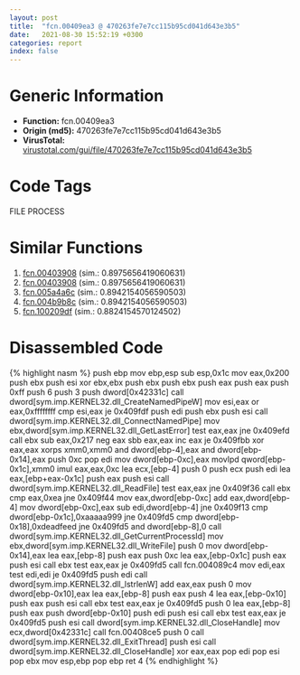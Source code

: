 ```yaml
---
layout: post
title:  "fcn.00409ea3 @ 470263fe7e7cc115b95cd041d643e3b5"
date:   2021-08-30 15:52:19 +0300
categories: report
index: false
---
```


# Generic Information
- **Function:** fcn.00409ea3
- **Origin (md5):** 470263fe7e7cc115b95cd041d643e3b5
- **VirusTotal:** [virustotal.com/gui/file/470263fe7e7cc115b95cd041d643e3b5][virustotal_ref]

# Code Tags
<span class="tag" id="FILE">FILE</span>
<span class="tag" id="PROCESS">PROCESS</span>


# Similar Functions

1. [fcn.00403908][similar_1_ref] (sim.: 0.8975656419060631)
2. [fcn.00403908][similar_2_ref] (sim.: 0.8975656419060631)
3. [fcn.005a4a6c][similar_3_ref] (sim.: 0.8942154056590503)
4. [fcn.004b9b8c][similar_4_ref] (sim.: 0.8942154056590503)
5. [fcn.100209df][similar_5_ref] (sim.: 0.8824154570124502)


# Disassembled Code

{% highlight nasm %}
push ebp
mov ebp,esp
sub esp,0x1c
mov eax,0x200
push ebx
push esi
xor ebx,ebx
push ebx
push ebx
push eax
push eax
push 0xff
push 6
push 3
push dword[0x42331c]
call dword[sym.imp.KERNEL32.dll_CreateNamedPipeW]
mov esi,eax
or eax,0xffffffff
cmp esi,eax
je 0x409fdf
push edi
push ebx
push esi
call dword[sym.imp.KERNEL32.dll_ConnectNamedPipe]
mov ebx,dword[sym.imp.KERNEL32.dll_GetLastError]
test eax,eax
jne 0x409efd
call ebx
sub eax,0x217
neg eax
sbb eax,eax
inc eax
je 0x409fbb
xor eax,eax
xorps xmm0,xmm0
and dword[ebp-4],eax
and dword[ebp-0x14],eax
push 0xc
pop edi
mov dword[ebp-0xc],eax
movlpd qword[ebp-0x1c],xmm0
imul eax,eax,0xc
lea ecx,[ebp-4]
push 0
push ecx
push edi
lea eax,[ebp+eax-0x1c]
push eax
push esi
call dword[sym.imp.KERNEL32.dll_ReadFile]
test eax,eax
jne 0x409f36
call ebx
cmp eax,0xea
jne 0x409f44
mov eax,dword[ebp-0xc]
add eax,dword[ebp-4]
mov dword[ebp-0xc],eax
sub edi,dword[ebp-4]
jne 0x409f13
cmp dword[ebp-0x1c],0xaaaaa999
jne 0x409fd5
cmp dword[ebp-0x18],0xdeadfeed
jne 0x409fd5
and dword[ebp-8],0
call dword[sym.imp.KERNEL32.dll_GetCurrentProcessId]
mov ebx,dword[sym.imp.KERNEL32.dll_WriteFile]
push 0
mov dword[ebp-0x14],eax
lea eax,[ebp-8]
push eax
push 0xc
lea eax,[ebp-0x1c]
push eax
push esi
call ebx
test eax,eax
je 0x409fd5
call fcn.004089c4
mov edi,eax
test edi,edi
je 0x409fd5
push edi
call dword[sym.imp.KERNEL32.dll_lstrlenW]
add eax,eax
push 0
mov dword[ebp-0x10],eax
lea eax,[ebp-8]
push eax
push 4
lea eax,[ebp-0x10]
push eax
push esi
call ebx
test eax,eax
je 0x409fd5
push 0
lea eax,[ebp-8]
push eax
push dword[ebp-0x10]
push edi
push esi
call ebx
test eax,eax
je 0x409fd5
push esi
call dword[sym.imp.KERNEL32.dll_CloseHandle]
mov ecx,dword[0x42331c]
call fcn.00408ce5
push 0
call dword[sym.imp.KERNEL32.dll_ExitThread]
push esi
call dword[sym.imp.KERNEL32.dll_CloseHandle]
xor eax,eax
pop edi
pop esi
pop ebx
mov esp,ebp
pop ebp
ret 4
{% endhighlight %}


[similar_1_ref]: /report/fcn.00403908@3f1595e66dc63331ba0930a0c79684ce
[similar_2_ref]: /report/fcn.00403908@4c8869bb42f854640703b6ddda29ee38
[similar_3_ref]: /report/fcn.005a4a6c@7453c96a6fbd42ec690b8deb53eafcba
[similar_4_ref]: /report/fcn.004b9b8c@3e981d1767f44f5fe2446a49ffe52f4e
[similar_5_ref]: /report/fcn.100209df@481b545f5c18f2fce1caac67ddc419e8
[virustotal_ref]: https://www.virustotal.com/gui/file/470263fe7e7cc115b95cd041d643e3b5